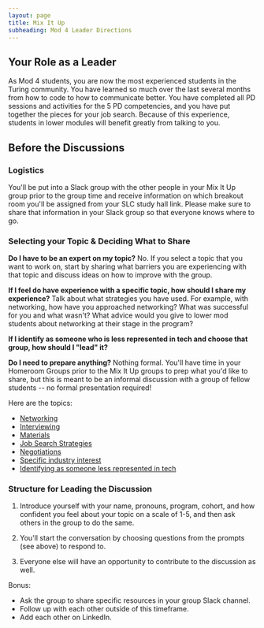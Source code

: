 ```yaml
---
layout: page
title: Mix It Up
subheading: Mod 4 Leader Directions
---
```


## Your Role as a Leader
As Mod 4 students, you are now the most experienced students in the Turing community. You have learned so much over the last several months from how to code to how to communicate better. You have completed all PD sessions and activities for the 5 PD competencies, and you have put together the pieces for your job search. Because of this experience, students in lower modules will benefit greatly from talking to you. 

## Before the Discussions

### Logistics
You'll be put into a Slack group with the other people in your Mix It Up group prior to the group time and receive information on which breakout room you'll be assigned from your SLC study hall link. Please make sure to share that information in your Slack group so that everyone knows where to go. 

### Selecting your Topic & Deciding What to Share
**Do I have to be an expert on my topic?**
No. If you select a topic that you want to work on, start by sharing what barriers you are experiencing with that topic and discuss ideas on how to improve with the group. 

**If I feel do have experience with a specific topic, how should I share my experience?**
Talk about what strategies you have used. For example, with networking, how have you approached networking? What was successful for you and what wasn't? What advice would you give to lower mod students about networking at their stage in the program? 

**If I identify as someone who is less represented in tech and choose that group, how should I "lead" it?**


**Do I need to prepare anything?**
Nothing formal. You'll have time in your Homeroom Groups prior to the Mix It Up groups to prep what you'd like to share, but this is meant to be an informal discussion with a group of fellow students -- no formal presentation required!

Here are the topics:
 
* [Networking](/mixed_groups/mixed_networking_prompts)
* [Interviewing](/mixed_groups/mixed_interviewing_prompts)
* [Materials](/mixed_groups/mixed_materials_prompts)
* [Job Search Strategies](/mixed_groups/mixed_jss_prompts)
* [Negotiations](/mixed_groups/mixed_negotiations_prompts)
* [Specific industry interest](/mixed_groups/mixed_industry_interest_prompts)
* [Identifying as someone less represented in tech](/mixed_groups/mixed_less_represented_prompts)

### Structure for Leading the Discussion
1. Introduce yourself with your name, pronouns, program, cohort, and how confident you feel about your topic on a scale of 1-5, and then ask others in the group to do the same.

2. You'll start the conversation by choosing questions from the prompts (see above) to respond to. 

3. Everyone else will have an opportunity to contribute to the discussion as well.

Bonus:
* Ask the group to share specific resources in your group Slack channel.
* Follow up with each other outside of this timeframe.
* Add each other on LinkedIn.

